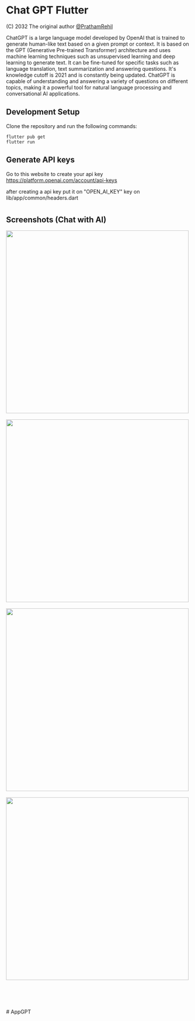 # Chat GPT Flutter

(C) 2032 The original author  [@PrathamRehil](https://github.com/prathamrehil)

ChatGPT is a large language model developed by OpenAI that is trained to generate human-like text based on a given prompt or context. It is based on the GPT (Generative Pre-trained Transformer) architecture and uses machine learning techniques such as unsupervised learning and deep learning to generate text. It can be fine-tuned for specific tasks such as language translation, text summarization and answering questions. It's knowledge cutoff is 2021 and is constantly being updated. ChatGPT is capable of understanding and answering a variety of questions on different topics, making it a powerful tool for natural language processing and conversational AI applications.


## Development Setup
Clone the repository and run the following commands:
```
flutter pub get
flutter run
```

## Generate API keys

Go to this website to create your api key
https://platform.openai.com/account/api-keys

after creating a api key put it on "OPEN_AI_KEY" key on lib/app/common/headers.dart

#

## Screenshots (Chat with AI)

<img src="https://github.com/prathamrehil/AppGPT/ScreenShots/AppGPTIcon.png" height="500em" /> &nbsp; &nbsp; 
<img src="https://github.com/prathamrehil/AppGPT/ScreenShots/AppGPTHomeScreen.png" height="500em" /> &nbsp; &nbsp; 
<img src="https://github.com/prathamrehil/AppGPT/ScreenShots/AppGPTImageAI.png" height="500em" /> &nbsp; &nbsp; 
<img src="https://github.com/prathamrehil/AppGPT/ScreenShots/AppGPTTextAI.png" height="500em" />

<br/>
<br/>

## 
#   A p p G P T  
 
